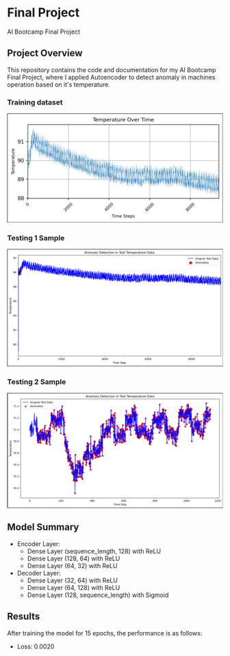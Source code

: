 # Final Project
AI Bootcamp Final Project

## Project Overview
This repository contains the code and documentation for my AI Bootcamp Final Project, where I applied Autoencoder to detect anomaly in machines operation based on it's temperature.

### Training dataset
![Training Sample](images/training_dataset.png)

### Testing 1 Sample
![Training Sample](images/inference1.png)

### Testing 2 Sample
![Testing Sample](images/inference2.png)

## Model Summary
- Encoder Layer:
  * Dense Layer (sequence_length, 128) with ReLU
  * Dense Layer (128, 64) with ReLU
  * Dense Layer (64, 32) with ReLU
- Decoder Layer:
  * Dense Layer (32, 64) with ReLU
  * Dense Layer (64, 128) with ReLU
  * Dense Layer (128, sequence_length) with Sigmoid

## Results
After training the model for 15 epochs, the performance is as follows:
- Loss: 0.0020
